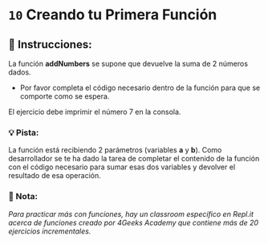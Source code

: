 # `10` Creando tu Primera Función

## :pencil: Instrucciones:

La función **addNumbers** se supone que devuelve la suma de 2 números dados.
* Por favor completa el código necesario dentro de la función para que se comporte como se espera.

El ejercicio debe imprimir el número 7 en la consola.

### 💡 Pista:

La función está recibiendo 2 parámetros (variables **a** y **b**). Como desarrollador se te ha dado la tarea de completar el contenido de la función con el código necesario para sumar esas dos variables y devolver el resultado de esa operación.

### :scroll: Nota:

*Para practicar más con funciones, hay un classroom específico en Repl.it acerca de funciones creado por 4Geeks Academy que contiene más de 20 ejercicios incrementales.*